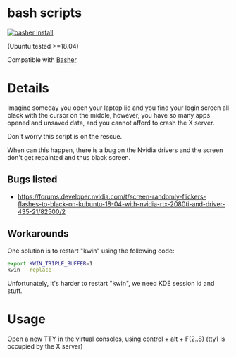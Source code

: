 # bash scripts

[![basher install](https://github.com/gnud/bash-fix-ssdm-login/blob/master/bin/fixloginscreen)](https://basher.gitparade.com/package/)

(Ubuntu tested >=18.04)

Compatible with [Basher](https://github.com/basherpm/basher)

# Details

Imagine someday you open your laptop lid and you find your login screen all black with the cursor on the middle, however, you have so many apps opened and unsaved data, and you cannot afford to crash the X server.

Don't worry this script is on the rescue.

When can this happen, there is a bug on the Nvidia drivers and the screen don't get repainted and thus black screen.

## Bugs listed

- https://forums.developer.nvidia.com/t/screen-randomly-flickers-flashes-to-black-on-kubuntu-18-04-with-nvidia-rtx-2080ti-and-driver-435-21/82500/2


## Workarounds

One solution is to restart "kwin" using the following code:

```bash
export KWIN_TRIPLE_BUFFER=1
kwin --replace
```

Unfortunately, it's harder to restart "kwin", we need KDE session id and stuff.

# Usage

Open a new TTY in the virtual consoles, using control + alt + F(2..8) (tty1 is occupied by the X server)
